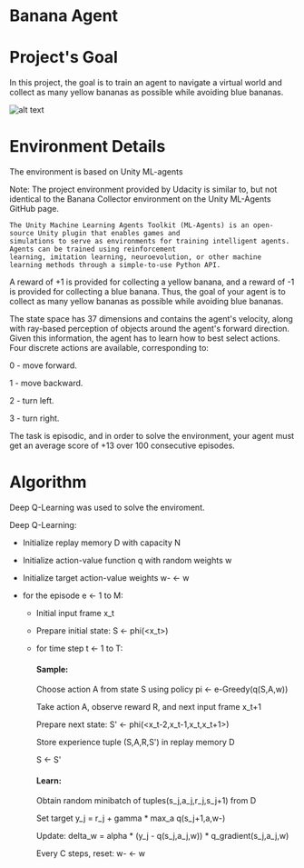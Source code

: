 # Banana Agent

# Project's Goal

In this project, the goal is to train an agent to navigate a virtual world and collect as many yellow bananas as possible while avoiding blue bananas.

![alt text](https://github.com/saj122/BananaAgent/blob/master/images/banana.gif)

# Environment Details

The environment is based on Unity ML-agents

Note: The project environment provided by Udacity is similar to, but not identical to the Banana Collector environment on the Unity ML-Agents GitHub page.

    The Unity Machine Learning Agents Toolkit (ML-Agents) is an open-source Unity plugin that enables games and 
    simulations to serve as environments for training intelligent agents. Agents can be trained using reinforcement 
    learning, imitation learning, neuroevolution, or other machine learning methods through a simple-to-use Python API.

A reward of +1 is provided for collecting a yellow banana, and a reward of -1 is provided for collecting a blue banana. Thus, the goal of your agent is to collect as many yellow bananas as possible while avoiding blue bananas.

The state space has 37 dimensions and contains the agent's velocity, along with ray-based perception of objects around the agent's forward direction. Given this information, the agent has to learn how to best select actions. Four discrete actions are available, corresponding to:

0 - move forward.

1 - move backward.

2 - turn left.

3 - turn right.

The task is episodic, and in order to solve the environment, your agent must get an average score of +13 over 100 consecutive episodes.

# Algorithm
Deep Q-Learning was used to solve the enviroment.

Deep Q-Learning:
   * Initialize replay memory D with capacity N
   
   * Initialize action-value function q with random weights w
   
   * Initialize target action-value weights w- <- w
   
   * for the episode e <- 1 to M:
   
      * Initial input frame x_t
      
      * Prepare initial state: S <- phi(<x_t>)
      
      * for time step t <- 1 to T:
         #### Sample:
         Choose action A from state S using policy pi <- e-Greedy(q(S,A,w))
         
         Take action A, observe reward R, and next input frame x_t+1
         
         Prepare next state: S' <- phi(<x_t-2,x_t-1,x_t,x_t+1>)
         
         Store experience tuple (S,A,R,S') in replay memory D
         
         S <- S'
         
         #### Learn:
         Obtain random minibatch of tuples(s_j,a_j,r_j,s_j+1) from D
         
         Set target y_j = r_j + gamma * max_a q(s_j+1,a,w-)
         
         Update: delta_w = alpha * (y_j - q(s_j,a_j,w)) * q_gradient(s_j,a_j,w)
         
         Every C steps, reset: w- <- w
